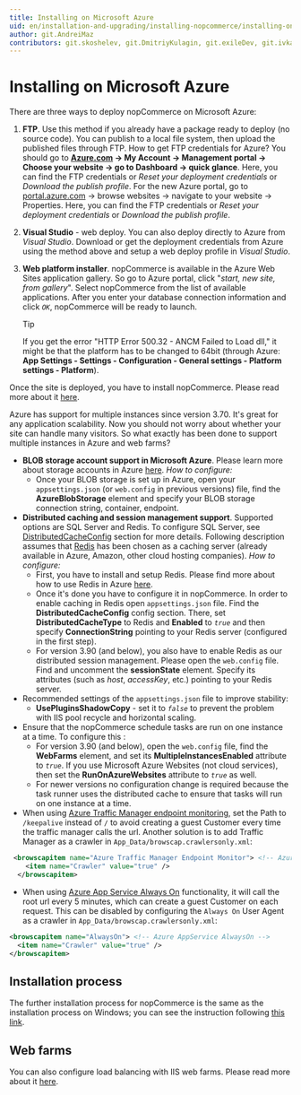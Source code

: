 ```yaml
---
title: Installing on Microsoft Azure
uid: en/installation-and-upgrading/installing-nopcommerce/installing-on-microsoft-azure
author: git.AndreiMaz
contributors: git.skoshelev, git.DmitriyKulagin, git.exileDev, git.ivkadp, git.mariannk
---
```


# Installing on Microsoft Azure

There are three ways to deploy nopCommerce on Microsoft Azure:

1. **FTP**. Use this method if you already have a package ready to deploy (no source code). You can publish to a local file system, then upload the published files through FTP.
  How to get FTP credentials for Azure? You should go to **[Azure.com](https://azure.microsoft.com/) → My Account → Management portal → Choose your website → go to Dashboard → quick glance**. Here, you can find the FTP credentials or *Reset your deployment credentials* or *Download the publish profile*.
  For the new Azure portal, go to [portal.azure.com](http://portal.azure.com/) → browse websites → navigate to your website → Properties. Here, you can find the FTP credentials or *Reset your deployment credentials* or *Download the publish profile*.

1. **Visual Studio** - web deploy. You can also deploy directly to Azure from *Visual Studio*. Download or get the deployment credentials from Azure using the method above and setup a web deploy profile in *Visual Studio*.

1. **Web platform installer**. nopCommerce is available in the Azure Web Sites application gallery. So go to Azure portal, click "*start, new site, from gallery*".  Select nopCommerce from the list of available applications. After you enter your database connection information and click *`OK`*, nopCommerce will be ready to launch.

    >[!TIP]
    >
    > If you get the error "HTTP Error 500.32 - ANCM Failed to Load dll," it might be that the platform has to be changed to 64bit (through Azure: **App Settings - Settings - Configuration - General settings - Platform settings - Platform**).

Once the site is deployed, you have to install nopCommerce. Please read more about it [here](xref:en/installation-and-upgrading/installing-nopcommerce/index).

Azure has support for multiple instances since version 3.70. It's great for any application scalability. Now you should not worry about whether your site can handle many visitors. So what exactly has been done to support multiple instances in Azure and web farms?

* **BLOB storage account support in Microsoft Azure**. Please learn more about storage accounts in Azure [here](https://azure.microsoft.com/documentation/articles/storage-introduction/). *How to configure:*
  * Once your BLOB storage is set up in Azure, open your `appsettings.json` (or `web.config` in previous versions) file, find the **AzureBlobStorage** element and specify your BLOB storage connection string, container, endpoint.
* **Distributed caching and session management support**. Supported options are SQL Server and Redis. To configure SQL Server, see [DistributedCacheConfig](https://docs.nopcommerce.com/en/developer/tutorials/appsettings-json-file.html#distributedcacheconfig) section for more details. Following description assumes that [Redis](http://redis.io/) has been chosen as a caching server (already available in Azure, Amazon, other cloud hosting companies). *How to configure:*
  * First, you have to install and setup Redis. Please find more about how to use Redis in Azure [here](https://azure.microsoft.com/documentation/articles/cache-dotnet-how-to-use-azure-redis-cache/).
  * Once it's done you have to configure it in nopCommerce. In order to enable caching in Redis open `appsettings.json` file. Find the **DistributedCacheConfig** config section. There, set **DistributedCacheType** to Redis and **Enabled** to *`true`* and then specify **ConnectionString** pointing to your Redis server (configured in the first step).
  * For version 3.90 (and below), you also have to enable Redis as our distributed session management. Please open the `web.config` file. Find and uncomment the **sessionState** element. Specify its attributes (such as *host*, *accessKey*, etc.) pointing to your Redis server.
* Recommended settings of the `appsettings.json` file to improve stability:
  * **UsePluginsShadowCopy** - set it to *`false`* to prevent the problem with IIS pool recycle and horizontal scaling.
* Ensure that the nopCommerce schedule tasks are run on one instance at a time. To configure this : 
  * For version 3.90 (and below), open the `web.config` file, find the **WebFarms** element, and set its **MultipleInstancesEnabled** attribute to *`true`*. If you use Microsoft Azure Websites (not cloud services), then set the **RunOnAzureWebsites** attribute to *`true`* as well.
  * For newer versions no configuration change is required because the task runner uses the distributed cache to ensure that tasks will run on one instance at a time.
* When using [Azure Traffic Manager endpoint monitoring](https://docs.microsoft.com/en-us/azure/traffic-manager/traffic-manager-monitoring), set the Path to `/keepalive` instead of `/` to avoid creating a guest Customer every time the traffic manager calls the url. Another solution is to add Traffic Manager as a crawler in `App_Data/browscap.crawlersonly.xml`:

```xml
 <browscapitem name="Azure Traffic Manager Endpoint Monitor"> <!-- Azure Traffic Manager -->
    <item name="Crawler" value="true" />
  </browscapitem>
```
* When using [Azure App Service Always On](https://docs.microsoft.com/en-us/azure/app-service/configure-common?tabs=portal#configure-general-settings) functionality, it  will call the root url every 5 minutes, which can create a guest Customer on each request. This can be disabled by configuring the `Always On` User Agent as a crawler in `App_Data/browscap.crawlersonly.xml`:

```xml
<browscapitem name="AlwaysOn"> <!-- Azure AppService AlwaysOn -->
  <item name="Crawler" value="true" />
</browscapitem>
```

## Installation process

The further installation process for nopCommerce is the same as the installation process on Windows; you can see the instruction following [this link](xref:en/installation-and-upgrading/installing-nopcommerce/installing-on-windows#install-nopcommerce).

## Web farms

You can also configure load balancing with IIS web farms. Please read more about it [here](xref:en/installation-and-upgrading/installing-nopcommerce/web-farms).
